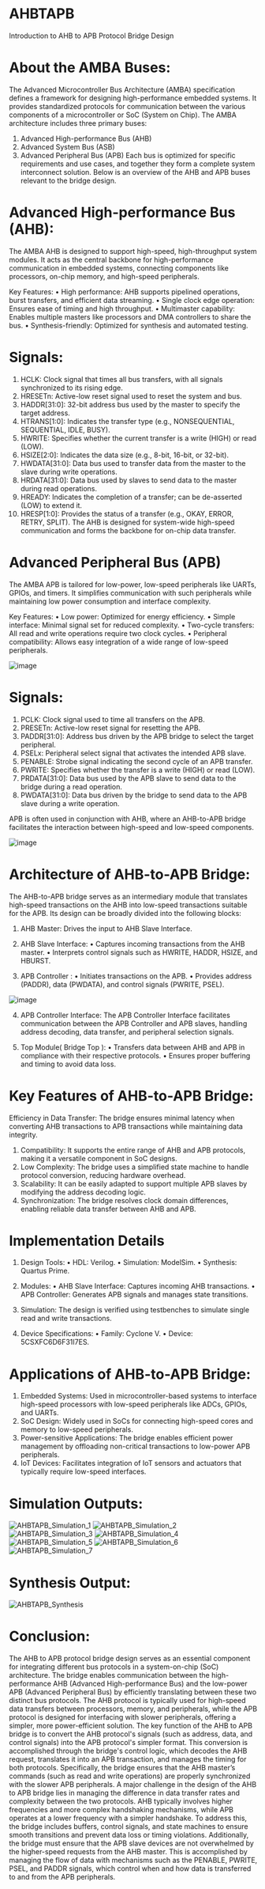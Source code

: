 # AHBTAPB
Introduction to AHB to APB Protocol Bridge Design

# About the AMBA Buses:
The Advanced Microcontroller Bus Architecture (AMBA) specification defines a framework for designing high-performance embedded systems. It provides standardized protocols for communication between the various components of a microcontroller or SoC (System on Chip). The AMBA architecture includes three primary buses:
1.	Advanced High-performance Bus (AHB)
2.	Advanced System Bus (ASB)
3.	Advanced Peripheral Bus (APB)
Each bus is optimized for specific requirements and use cases, and together they form a complete system interconnect solution. Below is an overview of the AHB and APB buses relevant to the bridge design.

# Advanced High-performance Bus (AHB):
The AMBA AHB is designed to support high-speed, high-throughput system modules. It acts as the central backbone for high-performance communication in embedded systems, connecting components like processors, on-chip memory, and high-speed peripherals.

Key Features:
•	High performance: AHB supports pipelined operations, burst transfers, and efficient data streaming.
•	Single clock edge operation: Ensures ease of timing and high throughput.
•	Multimaster capability: Enables multiple masters like processors and DMA controllers to share the bus.
•	Synthesis-friendly: Optimized for synthesis and automated testing.


# Signals:
1.	HCLK: Clock signal that times all bus transfers, with all signals synchronized to its rising edge.
2.	HRESETn: Active-low reset signal used to reset the system and bus.
3.	HADDR[31:0]: 32-bit address bus used by the master to specify the target address.
4.	HTRANS[1:0]: Indicates the transfer type (e.g., NONSEQUENTIAL, SEQUENTIAL, IDLE, BUSY).
5.	HWRITE: Specifies whether the current transfer is a write (HIGH) or read (LOW).
6.	HSIZE[2:0]: Indicates the data size (e.g., 8-bit, 16-bit, or 32-bit).
7.	HWDATA[31:0]: Data bus used to transfer data from the master to the slave during write operations.
8.	HRDATA[31:0]: Data bus used by slaves to send data to the master during read operations.
9.	HREADY: Indicates the completion of a transfer; can be de-asserted (LOW) to extend it.
10.	HRESP[1:0]: Provides the status of a transfer (e.g., OKAY, ERROR, RETRY, SPLIT).
The AHB is designed for system-wide high-speed communication and forms the backbone for on-chip data transfer.

# Advanced Peripheral Bus (APB)
The AMBA APB is tailored for low-power, low-speed peripherals like UARTs, GPIOs, and timers. It simplifies communication with such peripherals while maintaining low power consumption and interface complexity.

Key Features:
•	Low power: Optimized for energy efficiency.
•	Simple interface: Minimal signal set for reduced complexity.
•	Two-cycle transfers: All read and write operations require two clock cycles.
•	Peripheral compatibility: Allows easy integration of a wide range of low-speed peripherals.

![image](https://github.com/user-attachments/assets/eac75c74-abb8-40c3-a86b-4263b0404c9b)



# Signals:
1.	PCLK: Clock signal used to time all transfers on the APB.
2.	PRESETn: Active-low reset signal for resetting the APB.
3.	PADDR[31:0]: Address bus driven by the APB bridge to select the target peripheral.
4.	PSELx: Peripheral select signal that activates the intended APB slave.
5.	PENABLE: Strobe signal indicating the second cycle of an APB transfer.
6.	PWRITE: Specifies whether the transfer is a write (HIGH) or read (LOW).
7.	PRDATA[31:0]: Data bus used by the APB slave to send data to the bridge during a read operation.
8.	PWDATA[31:0]: Data bus driven by the bridge to send data to the APB slave during a write operation.
   
APB is often used in conjunction with AHB, where an AHB-to-APB bridge facilitates the interaction between high-speed and low-speed components.

![image](https://github.com/user-attachments/assets/0229477e-b7b5-4024-8f43-06d8fd756b0c)


# Architecture of AHB-to-APB Bridge:
The AHB-to-APB bridge serves as an intermediary module that translates high-speed transactions on the AHB into low-speed transactions suitable for the APB. Its design can be broadly divided into the following blocks:

1.	AHB Master: Drives the input to AHB Slave Interface.

2.	AHB Slave Interface:
•	Captures incoming transactions from the AHB master.
•	Interprets control signals such as HWRITE, HADDR, HSIZE, and HBURST.

3.	APB Controller : 
•	Initiates transactions on the APB.
•	Provides address (PADDR), data (PWDATA), and control signals (PWRITE, PSEL).

![image](https://github.com/user-attachments/assets/99b10ba3-0ed0-4751-88cc-e54a7e512a8e)

 
4.	APB Controller Interface: The APB Controller Interface facilitates communication between the APB Controller and APB slaves, handling address decoding, data transfer, and peripheral selection signals.

5.	Top Module( Bridge Top ):
•	Transfers data between AHB and APB in compliance with their respective protocols.
•	Ensures proper buffering and timing to avoid data loss.

# Key Features of AHB-to-APB Bridge:

Efficiency in Data Transfer:
The bridge ensures minimal latency when converting AHB transactions to APB transactions while maintaining data integrity.
1.	Compatibility:
It supports the entire range of AHB and APB protocols, making it a versatile component in SoC designs.
2.	Low Complexity:
The bridge uses a simplified state machine to handle protocol conversion, reducing hardware overhead.
3.	Scalability:
It can be easily adapted to support multiple APB slaves by modifying the address decoding logic.
4.	Synchronization:
The bridge resolves clock domain differences, enabling reliable data transfer between AHB and APB.


# Implementation Details

1.	Design Tools:
•	HDL: Verilog.
•	Simulation: ModelSim.
•	Synthesis: Quartus Prime.

2.	Modules:
•	AHB Slave Interface: Captures incoming AHB transactions.
•	APB Controller: Generates APB signals and manages state transitions.

3.	Simulation:
The design is verified using testbenches to simulate single read and write transactions.

4.	Device Specifications:
•	Family: Cyclone V.
•	Device: 5CSXFC6D6F31I7ES.


# Applications of AHB-to-APB Bridge:
1.	Embedded Systems:
Used in microcontroller-based systems to interface high-speed processors with low-speed peripherals like ADCs, GPIOs, and UARTs.
2.	SoC Design:
Widely used in SoCs for connecting high-speed cores and memory to low-speed peripherals.
3.	Power-sensitive Applications:
The bridge enables efficient power management by offloading non-critical transactions to low-power APB peripherals.
4.	IoT Devices:
Facilitates integration of IoT sensors and actuators that typically require low-speed interfaces.

# Simulation Outputs:

![AHBTAPB_Simulation_1](https://github.com/user-attachments/assets/51f16907-e4f8-4470-b102-8cdf042237be)
![AHBTAPB_Simulation_2](https://github.com/user-attachments/assets/1268609f-6f88-4f6e-9a8c-e6363a16bb05)
![AHBTAPB_Simulation_3](https://github.com/user-attachments/assets/7c834f5e-5ec0-4434-9890-3273ba6413fd)
![AHBTAPB_Simulation_4](https://github.com/user-attachments/assets/4be86ae0-9f30-45d3-a015-a93fc2ed4f36)
![AHBTAPB_Simulation_5](https://github.com/user-attachments/assets/8bcc960f-f7cc-43cb-9317-86ab488fadc6)
![AHBTAPB_Simulation_6](https://github.com/user-attachments/assets/223ec791-7309-446e-b793-77a4e736fa2b)
![AHBTAPB_Simulation_7](https://github.com/user-attachments/assets/b25fc037-665e-4f65-a7a3-8c322640e582)


# Synthesis Output:
 
![AHBTAPB_Synthesis](https://github.com/user-attachments/assets/345b2903-6d1d-4644-b979-a3701bd95ce9)



# Conclusion:

The AHB to APB protocol bridge design serves as an essential component for integrating different bus protocols in a system-on-chip (SoC) architecture. The bridge enables communication between the high-performance AHB (Advanced High-performance Bus) and the low-power APB (Advanced Peripheral Bus) by efficiently translating between these two distinct bus protocols. The AHB protocol is typically used for high-speed data transfers between processors, memory, and peripherals, while the APB protocol is designed for interfacing with slower peripherals, offering a simpler, more power-efficient solution.
The key function of the AHB to APB bridge is to convert the AHB protocol's signals (such as address, data, and control signals) into the APB protocol's simpler format. This conversion is accomplished through the bridge's control logic, which decodes the AHB request, translates it into an APB transaction, and manages the timing for both protocols. Specifically, the bridge ensures that the AHB master’s commands (such as read and write operations) are properly synchronized with the slower APB peripherals.
A major challenge in the design of the AHB to APB bridge lies in managing the difference in data transfer rates and complexity between the two protocols. AHB typically involves higher frequencies and more complex handshaking mechanisms, while APB operates at a lower frequency with a simpler handshake. To address this, the bridge includes buffers, control signals, and state machines to ensure smooth transitions and prevent data loss or timing violations.
Additionally, the bridge must ensure that the APB slave devices are not overwhelmed by the higher-speed requests from the AHB master. This is accomplished by managing the flow of data with mechanisms such as the PENABLE, PWRITE, PSEL, and PADDR signals, which control when and how data is transferred to and from the APB peripherals.


